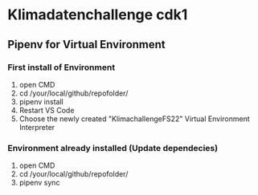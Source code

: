 # Klimadatenchallenge cdk1

 


## Pipenv for Virtual Environment


### First install of Environment

 1. open CMD
 2. cd /your/local/github/repofolder/
 3. pipenv install
 4. Restart VS Code
 5. Choose the newly created "KlimachallengeFS22" Virtual Environment Interpreter


### Environment already installed (Update dependecies)
 1. open CMD
 2. cd /your/local/github/repofolder/
 3. pipenv sync
